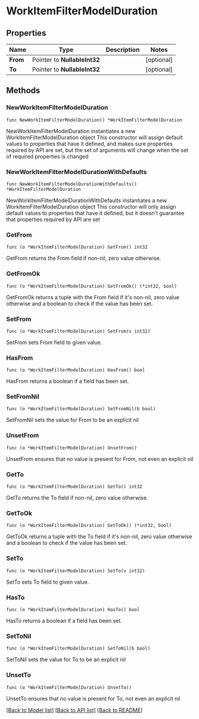# WorkItemFilterModelDuration

## Properties

Name | Type | Description | Notes
------------ | ------------- | ------------- | -------------
**From** | Pointer to **NullableInt32** |  | [optional] 
**To** | Pointer to **NullableInt32** |  | [optional] 

## Methods

### NewWorkItemFilterModelDuration

`func NewWorkItemFilterModelDuration() *WorkItemFilterModelDuration`

NewWorkItemFilterModelDuration instantiates a new WorkItemFilterModelDuration object
This constructor will assign default values to properties that have it defined,
and makes sure properties required by API are set, but the set of arguments
will change when the set of required properties is changed

### NewWorkItemFilterModelDurationWithDefaults

`func NewWorkItemFilterModelDurationWithDefaults() *WorkItemFilterModelDuration`

NewWorkItemFilterModelDurationWithDefaults instantiates a new WorkItemFilterModelDuration object
This constructor will only assign default values to properties that have it defined,
but it doesn't guarantee that properties required by API are set

### GetFrom

`func (o *WorkItemFilterModelDuration) GetFrom() int32`

GetFrom returns the From field if non-nil, zero value otherwise.

### GetFromOk

`func (o *WorkItemFilterModelDuration) GetFromOk() (*int32, bool)`

GetFromOk returns a tuple with the From field if it's non-nil, zero value otherwise
and a boolean to check if the value has been set.

### SetFrom

`func (o *WorkItemFilterModelDuration) SetFrom(v int32)`

SetFrom sets From field to given value.

### HasFrom

`func (o *WorkItemFilterModelDuration) HasFrom() bool`

HasFrom returns a boolean if a field has been set.

### SetFromNil

`func (o *WorkItemFilterModelDuration) SetFromNil(b bool)`

 SetFromNil sets the value for From to be an explicit nil

### UnsetFrom
`func (o *WorkItemFilterModelDuration) UnsetFrom()`

UnsetFrom ensures that no value is present for From, not even an explicit nil
### GetTo

`func (o *WorkItemFilterModelDuration) GetTo() int32`

GetTo returns the To field if non-nil, zero value otherwise.

### GetToOk

`func (o *WorkItemFilterModelDuration) GetToOk() (*int32, bool)`

GetToOk returns a tuple with the To field if it's non-nil, zero value otherwise
and a boolean to check if the value has been set.

### SetTo

`func (o *WorkItemFilterModelDuration) SetTo(v int32)`

SetTo sets To field to given value.

### HasTo

`func (o *WorkItemFilterModelDuration) HasTo() bool`

HasTo returns a boolean if a field has been set.

### SetToNil

`func (o *WorkItemFilterModelDuration) SetToNil(b bool)`

 SetToNil sets the value for To to be an explicit nil

### UnsetTo
`func (o *WorkItemFilterModelDuration) UnsetTo()`

UnsetTo ensures that no value is present for To, not even an explicit nil

[[Back to Model list]](../README.md#documentation-for-models) [[Back to API list]](../README.md#documentation-for-api-endpoints) [[Back to README]](../README.md)


